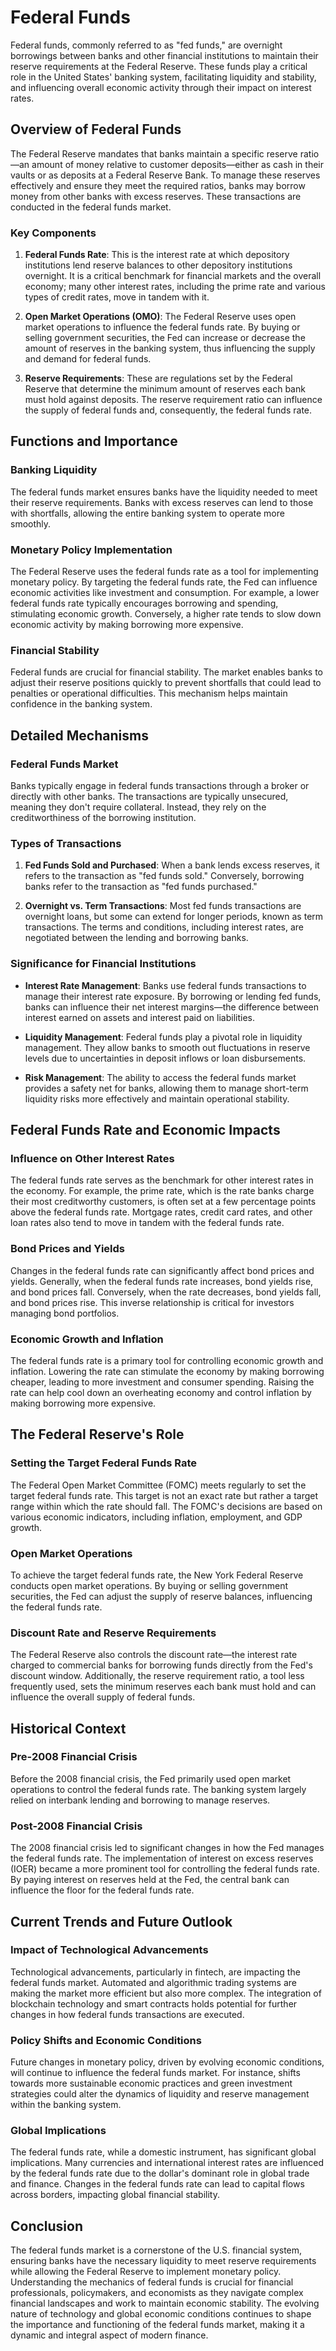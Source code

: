 # Federal Funds

Federal funds, commonly referred to as "fed funds," are overnight borrowings between banks and other financial institutions to maintain their reserve requirements at the Federal Reserve. These funds play a critical role in the United States' banking system, facilitating liquidity and stability, and influencing overall economic activity through their impact on interest rates. 

## Overview of Federal Funds

The Federal Reserve mandates that banks maintain a specific reserve ratio—an amount of money relative to customer deposits—either as cash in their vaults or as deposits at a Federal Reserve Bank. To manage these reserves effectively and ensure they meet the required ratios, banks may borrow money from other banks with excess reserves. These transactions are conducted in the federal funds market.

### Key Components

1. **Federal Funds Rate**: This is the interest rate at which depository institutions lend reserve balances to other depository institutions overnight. It is a critical benchmark for financial markets and the overall economy; many other interest rates, including the prime rate and various types of credit rates, move in tandem with it.

2. **Open Market Operations (OMO)**: The Federal Reserve uses open market operations to influence the federal funds rate. By buying or selling government securities, the Fed can increase or decrease the amount of reserves in the banking system, thus influencing the supply and demand for federal funds.

3. **Reserve Requirements**: These are regulations set by the Federal Reserve that determine the minimum amount of reserves each bank must hold against deposits. The reserve requirement ratio can influence the supply of federal funds and, consequently, the federal funds rate.

## Functions and Importance

### Banking Liquidity

The federal funds market ensures banks have the liquidity needed to meet their reserve requirements. Banks with excess reserves can lend to those with shortfalls, allowing the entire banking system to operate more smoothly.

### Monetary Policy Implementation

The Federal Reserve uses the federal funds rate as a tool for implementing monetary policy. By targeting the federal funds rate, the Fed can influence economic activities like investment and consumption. For example, a lower federal funds rate typically encourages borrowing and spending, stimulating economic growth. Conversely, a higher rate tends to slow down economic activity by making borrowing more expensive.

### Financial Stability

Federal funds are crucial for financial stability. The market enables banks to adjust their reserve positions quickly to prevent shortfalls that could lead to penalties or operational difficulties. This mechanism helps maintain confidence in the banking system.

## Detailed Mechanisms

### Federal Funds Market

Banks typically engage in federal funds transactions through a broker or directly with other banks. The transactions are typically unsecured, meaning they don't require collateral. Instead, they rely on the creditworthiness of the borrowing institution.

### Types of Transactions

1. **Fed Funds Sold and Purchased**: When a bank lends excess reserves, it refers to the transaction as "fed funds sold." Conversely, borrowing banks refer to the transaction as "fed funds purchased."

2. **Overnight vs. Term Transactions**: Most fed funds transactions are overnight loans, but some can extend for longer periods, known as term transactions. The terms and conditions, including interest rates, are negotiated between the lending and borrowing banks.

### Significance for Financial Institutions

- **Interest Rate Management**: Banks use federal funds transactions to manage their interest rate exposure. By borrowing or lending fed funds, banks can influence their net interest margins—the difference between interest earned on assets and interest paid on liabilities.
  
- **Liquidity Management**: Federal funds play a pivotal role in liquidity management. They allow banks to smooth out fluctuations in reserve levels due to uncertainties in deposit inflows or loan disbursements.

- **Risk Management**: The ability to access the federal funds market provides a safety net for banks, allowing them to manage short-term liquidity risks more effectively and maintain operational stability. 

## Federal Funds Rate and Economic Impacts

### Influence on Other Interest Rates

The federal funds rate serves as the benchmark for other interest rates in the economy. For example, the prime rate, which is the rate banks charge their most creditworthy customers, is often set at a few percentage points above the federal funds rate. Mortgage rates, credit card rates, and other loan rates also tend to move in tandem with the federal funds rate.

### Bond Prices and Yields

Changes in the federal funds rate can significantly affect bond prices and yields. Generally, when the federal funds rate increases, bond yields rise, and bond prices fall. Conversely, when the rate decreases, bond yields fall, and bond prices rise. This inverse relationship is critical for investors managing bond portfolios.

### Economic Growth and Inflation

The federal funds rate is a primary tool for controlling economic growth and inflation. Lowering the rate can stimulate the economy by making borrowing cheaper, leading to more investment and consumer spending. Raising the rate can help cool down an overheating economy and control inflation by making borrowing more expensive.

## The Federal Reserve's Role

### Setting the Target Federal Funds Rate

The Federal Open Market Committee (FOMC) meets regularly to set the target federal funds rate. This target is not an exact rate but rather a target range within which the rate should fall. The FOMC's decisions are based on various economic indicators, including inflation, employment, and GDP growth.

### Open Market Operations

To achieve the target federal funds rate, the New York Federal Reserve conducts open market operations. By buying or selling government securities, the Fed can adjust the supply of reserve balances, influencing the federal funds rate.

### Discount Rate and Reserve Requirements

The Federal Reserve also controls the discount rate—the interest rate charged to commercial banks for borrowing funds directly from the Fed's discount window. Additionally, the reserve requirement ratio, a tool less frequently used, sets the minimum reserves each bank must hold and can influence the overall supply of federal funds.

## Historical Context

### Pre-2008 Financial Crisis

Before the 2008 financial crisis, the Fed primarily used open market operations to control the federal funds rate. The banking system largely relied on interbank lending and borrowing to manage reserves.

### Post-2008 Financial Crisis

The 2008 financial crisis led to significant changes in how the Fed manages the federal funds rate. The implementation of interest on excess reserves (IOER) became a more prominent tool for controlling the federal funds rate. By paying interest on reserves held at the Fed, the central bank can influence the floor for the federal funds rate.

## Current Trends and Future Outlook

### Impact of Technological Advancements

Technological advancements, particularly in fintech, are impacting the federal funds market. Automated and algorithmic trading systems are making the market more efficient but also more complex. The integration of blockchain technology and smart contracts holds potential for further changes in how federal funds transactions are executed.

### Policy Shifts and Economic Conditions

Future changes in monetary policy, driven by evolving economic conditions, will continue to influence the federal funds market. For instance, shifts towards more sustainable economic practices and green investment strategies could alter the dynamics of liquidity and reserve management within the banking system.

### Global Implications

The federal funds rate, while a domestic instrument, has significant global implications. Many currencies and international interest rates are influenced by the federal funds rate due to the dollar's dominant role in global trade and finance. Changes in the federal funds rate can lead to capital flows across borders, impacting global financial stability.

## Conclusion

The federal funds market is a cornerstone of the U.S. financial system, ensuring banks have the necessary liquidity to meet reserve requirements while allowing the Federal Reserve to implement monetary policy. Understanding the mechanics of federal funds is crucial for financial professionals, policymakers, and economists as they navigate complex financial landscapes and work to maintain economic stability. The evolving nature of technology and global economic conditions continues to shape the importance and functioning of the federal funds market, making it a dynamic and integral aspect of modern finance.